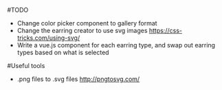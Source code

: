 #TODO
  * Change color picker component to gallery format
  * Change the earring creator to use svg images https://css-tricks.com/using-svg/
  * Write a vue.js component for each earring type, and swap out earring types based on what is selected 

#Useful tools
  * .png files to .svg files http://pngtosvg.com/
